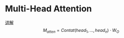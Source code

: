 # Multi-Head Attention

[讲解](https://u5rpni.axshare.com/?id=4ak987&p=multi-head-attention&sc=3&g=1)
$$
M_{atten} = Contat(head_1, ... , head_n) \cdot W_O
$$
